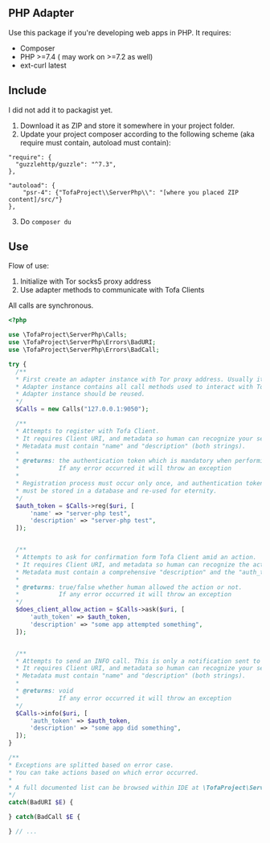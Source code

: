 ## PHP Adapter
Use this package if you're developing web apps in PHP. 
It requires:
- Composer
- PHP >=7.4 ( may work on >=7.2 as well)
- ext-curl latest

## Include
I did not add it to packagist yet.

1. Download it as ZIP and store it somewhere in your project folder.
2. Update your project composer according to the following scheme (aka require must contain, autoload must contain):
```
"require": {  
  "guzzlehttp/guzzle": "^7.3",
},

"autoload": {
    "psr-4": {"TofaProject\\ServerPhp\\": "[where you placed ZIP content]/src/"}
},
```
3. Do `composer du`

## Use
Flow of use:
1. Initialize with Tor socks5 proxy address
2. Use adapter methods to communicate with Tofa Clients

All calls are synchronous.
```php
<?php

use \TofaProject\ServerPhp\Calls;
use \TofaProject\ServerPhp\Errors\BadURI;
use \TofaProject\ServerPhp\Errors\BadCall;

try {
  /**
  * First create an adapter instance with Tor proxy address. Usually it's 127.0.0.1:9050
  * Adapter instance contains all call methods used to interact with Tofa Client.
  * Adapter instance should be reused.
  */
  $Calls = new Calls("127.0.0.1:9050");

  /**
  * Attempts to register with Tofa Client. 
  * It requires Client URI, and metadata so human can recognize your service.
  * Metadata must contain "name" and "description" (both strings).
  * 
  * @returns: the authentication token which is mandatory when performing ASK and INFO calls.
  *           If any error occurred it will throw an exception
  *
  * Registration process must occur only once, and authentication token
  * must be stored in a database and re-used for eternity.
  */
  $auth_token = $Calls->reg($uri, [
      'name' => "server-php test",
      'description' => "server-php test",
  ]);


  /**
  * Attempts to ask for confirmation form Tofa Client amid an action. 
  * It requires Client URI, and metadata so human can recognize the action.
  * Metadata must contain a comprehensive "description" and the "auth_token" (both strings).
  * 
  * @returns: true/false whether human allowed the action or not.
  *           If any error occurred it will throw an exception
  */
  $does_client_allow_action = $Calls->ask($uri, [
      'auth_token' => $auth_token,
      'description' => "some app attempted something",
  ]);


  /**
  * Attempts to send an INFO call. This is only a notification sent to the Client.
  * It requires Client URI, and metadata so human can recognize your service.
  * Metadata must contain "name" and "description" (both strings).
  * 
  * @returns: void
  *           If any error occurred it will throw an exception
  */
  $Calls->info($uri, [
      'auth_token' => $auth_token,
      'description' => "some app did something",
  ]);
} 

/**
* Exceptions are splitted based on error case.
* You can take actions based on which error occurred.
*
* A full documented list can be browsed within IDE at \TofaProject\ServerPhp\Errors
*/
catch(BadURI $E) {

} catch(BadCall $E {

} // ...


```
